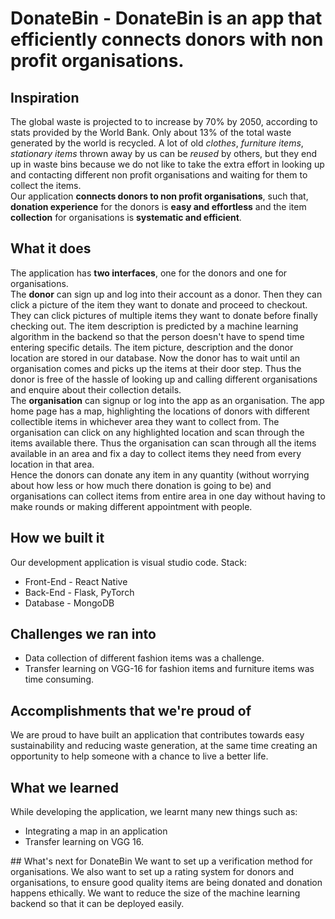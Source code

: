 # DonateBin - DonateBin is an app that efficiently connects donors with non profit organisations.

## Inspiration
The global waste is projected to to increase by 70% by 2050, according to stats provided by the World Bank. Only about 13% of the total waste generated by the world is recycled. A lot of old _clothes_, _furniture items_, _stationary items_ thrown away by us can be _reused_ by others, but they end up in waste bins because we do not like to take the extra effort in looking up and contacting different non profit organisations and waiting for them to collect the items. <br>
Our application **connects donors to non profit organisations**, such that, **donation experience** for the donors is **easy and effortless** and the item **collection** for organisations is **systematic and efficient**.<br>
## What it does
The application has **two interfaces**, one for the donors and one for organisations. <br>The **donor** can sign up and log into their account as a donor. Then they can click a picture of the item they want to donate and proceed to checkout. They can click pictures of multiple items they want to donate before finally checking out. The item description is predicted by a machine learning algorithm in the backend so that the person doesn't have to spend time entering specific details. The item picture, description and the donor location are stored in our database. Now the donor has to wait until an organisation comes and picks up the items at their door step. Thus the donor is free of the hassle of looking up and calling different organisations and enquire about their collection details.<br> The **organisation** can signup or log into the app as an organisation. The app home page has a map, highlighting the locations of donors with different collectible items in whichever area they want to collect from. The organisation can click on any highlighted location and scan through the items available there. Thus the organisation can scan through all the items available in an area and fix a day to collect items they need from every location in that area.<br>
Hence the donors can donate any item in any quantity (without worrying about how less or how much there donation is going to be) and organisations can collect items from entire area in one day without having to make rounds or making different appointment with people.

## How we built it
Our development application is visual studio code.
Stack:<br>
<ul>
<li> Front-End - React Native </li>
<li>Back-End - Flask, PyTorch </li>
<li> Database - MongoDB </li>
</ul>

## Challenges we ran into
<ul>
<li> Data collection of different fashion items was a challenge.</li>
<li> Transfer learning on VGG-16 for fashion items and furniture items was time consuming.</li>
</ul>

## Accomplishments that we're proud of
We are proud to have built an application that contributes towards easy sustainability and reducing waste generation, at the same time creating an opportunity to help someone with a chance to live a better life.
## What we learned
While developing the application, we learnt many new things such as:
<ul>
<li> Integrating a map in an application </li>
<li> Transfer learning on VGG 16. </li>
</ul>
## What's next for DonateBin
We want to set up a verification method for organisations. We also want to set up a rating system for donors and organisations, to ensure good quality items are being donated and donation happens ethically. We want to reduce the size of the machine learning backend so that it can be deployed easily.

